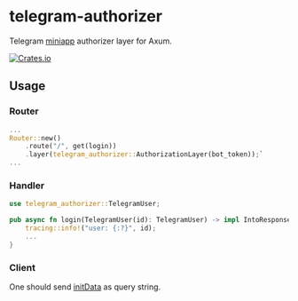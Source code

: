 # telegram-authorizer

Telegram [miniapp](https://core.telegram.org/bots/webapps) authorizer layer for Axum.

[![Crates.io](https://img.shields.io/crates/v/telegram-authorizer)](https://crates.io/crates/telegram-authorizer)


## Usage

### Router

``` rust
...
Router::new()
    .route("/", get(login))
    .layer(telegram_authorizer::AuthorizationLayer(bot_token));`
...
```
### Handler
``` rust
use telegram_authorizer::TelegramUser;

pub async fn login(TelegramUser(id): TelegramUser) -> impl IntoResponse {
    tracing::info!("user: {:?}", id);
    ...
}
```
### Client

One should send [initData](https://core.telegram.org/bots/webapps#initializing-mini-apps) as query string.
